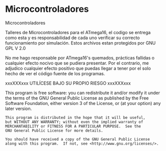 Microcontroladores
==================
Microcontroladores


Talleres de Microcontroladores para el ATmega16, el codigo se entrega como esta y es responsabilidad de cada 
uno verificar su correcto funcionamiento por simulación. Estos archivos estan protegidos por GNU GPL V 2.0

No me hago responsable por ATmega16's quemados, prácticas fallidas o cualquier efecto nocivo que se pudiera
presentar. Por el contrario, me adjudico cualquier efecto positivo que puedas llegar a tener por el solo hecho
de ver el código fuente de los programas.

xxxXXXxxx  UTILÍCESE BAJO SU PROPIO RIESGO xxxXXXxxx




This program is free software: you can redistribute it and/or modify
    it under the terms of the GNU General Public License as published by
    the Free Software Foundation, either version 3 of the License, or
    (at your option) any later version.

    This program is distributed in the hope that it will be useful,
    but WITHOUT ANY WARRANTY; without even the implied warranty of
    MERCHANTABILITY or FITNESS FOR A PARTICULAR PURPOSE.  See the
    GNU General Public License for more details.

    You should have received a copy of the GNU General Public License
    along with this program.  If not, see <http://www.gnu.org/licenses/>.










